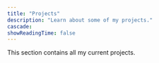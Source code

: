 ```yaml
---
title: "Projects"
description: "Learn about some of my projects."
cascade:
showReadingTime: false
---
```

This section contains all my current projects.
